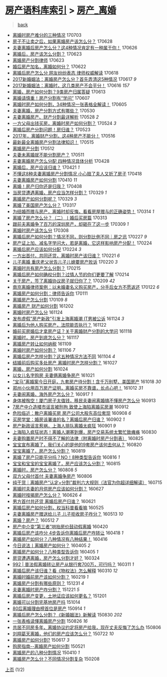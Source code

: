 [房产语料库索引](../../README.md)  > [房产_离婚](房产_离婚.md)
====
> [back](../README.md)

- [离婚时房产难分的三种情况](http://jkwz.applinzi.com/ittc/6986032020311245829.html#%E7%A6%BB%E5%A9%9A%E6%97%B6%E6%88%BF%E4%BA%A7%E9%9A%BE%E5%88%86%E7%9A%84%E4%B8%89%E7%A7%8D%E6%83%85%E5%86%B5) 170703  
- [房子不让卖之后，如果离婚房产该怎么分？](http://jkwz.applinzi.com/ittc/6984325495985275909.html#%E6%88%BF%E5%AD%90%E4%B8%8D%E8%AE%A9%E5%8D%96%E4%B9%8B%E5%90%8E%EF%BC%8C%E5%A6%82%E6%9E%9C%E7%A6%BB%E5%A9%9A%E6%88%BF%E4%BA%A7%E8%AF%A5%E6%80%8E%E4%B9%88%E5%88%86%EF%BC%9F) 170628  
- [夫妻离婚后房产怎么分？这4种情况肯定有一种属于你！](http://jkwz.applinzi.com/ittc/6983404384384730116.html#%E5%A4%AB%E5%A6%BB%E7%A6%BB%E5%A9%9A%E5%90%8E%E6%88%BF%E4%BA%A7%E6%80%8E%E4%B9%88%E5%88%86%EF%BC%9F%E8%BF%994%E7%A7%8D%E6%83%85%E5%86%B5%E8%82%AF%E5%AE%9A%E6%9C%89%E4%B8%80%E7%A7%8D%E5%B1%9E%E4%BA%8E%E4%BD%A0%EF%BC%81) 170626  
- [离婚后，房产该怎么分割？](http://jkwz.applinzi.com/ittc/6982325564021933061.html#%E7%A6%BB%E5%A9%9A%E5%90%8E%EF%BC%8C%E6%88%BF%E4%BA%A7%E8%AF%A5%E6%80%8E%E4%B9%88%E5%88%86%E5%89%B2%EF%BC%9F) 170623  
- [离婚房产分割律师](http://jkwz.applinzi.com/ittc/6982316533475705860.html#%E7%A6%BB%E5%A9%9A%E6%88%BF%E4%BA%A7%E5%88%86%E5%89%B2%E5%BE%8B%E5%B8%88) 170623  
- [婚后房产加名，离婚如何分？](http://jkwz.applinzi.com/ittc/6982097781601600516.html#%E5%A9%9A%E5%90%8E%E6%88%BF%E4%BA%A7%E5%8A%A0%E5%90%8D%EF%BC%8C%E7%A6%BB%E5%A9%9A%E5%A6%82%E4%BD%95%E5%88%86%EF%BC%9F) 170622  
- [离婚后房产怎么分 网友纷纷表态 律师权威解读](http://jkwz.applinzi.com/ittc/6980445513676489732.html#%E7%A6%BB%E5%A9%9A%E5%90%8E%E6%88%BF%E4%BA%A7%E6%80%8E%E4%B9%88%E5%88%86+%E7%BD%91%E5%8F%8B%E7%BA%B7%E7%BA%B7%E8%A1%A8%E6%80%81+%E5%BE%8B%E5%B8%88%E6%9D%83%E5%A8%81%E8%A7%A3%E8%AF%BB) 170618  
- [2017新婚姻法：离婚房产怎么分？首先弄清这5种情况](http://jkwz.applinzi.com/ittc/6980060173195281413.html#2017%E6%96%B0%E5%A9%9A%E5%A7%BB%E6%B3%95%EF%BC%9A%E7%A6%BB%E5%A9%9A%E6%88%BF%E4%BA%A7%E6%80%8E%E4%B9%88%E5%88%86%EF%BC%9F%E9%A6%96%E5%85%88%E5%BC%84%E6%B8%85%E8%BF%995%E7%A7%8D%E6%83%85%E5%86%B5) 170617 *9* 
- [2017新婚姻法：离婚时，这几类房产不会平分！](http://jkwz.applinzi.com/ittc/6979741723683980292.html#2017%E6%96%B0%E5%A9%9A%E5%A7%BB%E6%B3%95%EF%BC%9A%E7%A6%BB%E5%A9%9A%E6%97%B6%EF%BC%8C%E8%BF%99%E5%87%A0%E7%B1%BB%E6%88%BF%E4%BA%A7%E4%B8%8D%E4%BC%9A%E5%B9%B3%E5%88%86%EF%BC%81) 170616 *157* 
- [离婚，房产如何分割？9类房产归属答疑](http://jkwz.applinzi.com/ittc/6978683482854130692.html#%E7%A6%BB%E5%A9%9A%EF%BC%8C%E6%88%BF%E4%BA%A7%E5%A6%82%E4%BD%95%E5%88%86%E5%89%B2%EF%BC%9F9%E7%B1%BB%E6%88%BF%E4%BA%A7%E5%BD%92%E5%B1%9E%E7%AD%94%E7%96%91) 170613  
- [离婚请慎重！房产分割有“学问”](http://jkwz.applinzi.com/ittc/6976391872044860421.html#%E7%A6%BB%E5%A9%9A%E8%AF%B7%E6%85%8E%E9%87%8D%EF%BC%81%E6%88%BF%E4%BA%A7%E5%88%86%E5%89%B2%E6%9C%89%E2%80%9C%E5%AD%A6%E9%97%AE%E2%80%9D) 170607  
- [离婚时房产如何分割，34种情况一张表格全解读！](http://jkwz.applinzi.com/ittc/6975624546081047556.html#%E7%A6%BB%E5%A9%9A%E6%97%B6%E6%88%BF%E4%BA%A7%E5%A6%82%E4%BD%95%E5%88%86%E5%89%B2%EF%BC%8C34%E7%A7%8D%E6%83%85%E5%86%B5%E4%B8%80%E5%BC%A0%E8%A1%A8%E6%A0%BC%E5%85%A8%E8%A7%A3%E8%AF%BB%EF%BC%81) 170605  
- [夫妻离婚，房产分割方式有哪些？](http://jkwz.applinzi.com/ittc/6973549179765785604.html#%E5%A4%AB%E5%A6%BB%E7%A6%BB%E5%A9%9A%EF%BC%8C%E6%88%BF%E4%BA%A7%E5%88%86%E5%89%B2%E6%96%B9%E5%BC%8F%E6%9C%89%E5%93%AA%E4%BA%9B%EF%BC%9F) 170530  
- [夫妻离婚房产、财产分割最详解析](http://jkwz.applinzi.com/ittc/6972677578794992644.html#%E5%A4%AB%E5%A6%BB%E7%A6%BB%E5%A9%9A%E6%88%BF%E4%BA%A7%E3%80%81%E8%B4%A2%E4%BA%A7%E5%88%86%E5%89%B2%E6%9C%80%E8%AF%A6%E8%A7%A3%E6%9E%90) 170528 *2* 
- [一方父母出钱买房，离婚时房产如何分割？](http://jkwz.applinzi.com/ittc/6971214190650852356.html#%E4%B8%80%E6%96%B9%E7%88%B6%E6%AF%8D%E5%87%BA%E9%92%B1%E4%B9%B0%E6%88%BF%EF%BC%8C%E7%A6%BB%E5%A9%9A%E6%97%B6%E6%88%BF%E4%BA%A7%E5%A6%82%E4%BD%95%E5%88%86%E5%89%B2%EF%BC%9F) 170524 *3* 
- [离婚后房产分割问题！房归谁？](http://jkwz.applinzi.com/ittc/6970806011735573509.html#%E7%A6%BB%E5%A9%9A%E5%90%8E%E6%88%BF%E4%BA%A7%E5%88%86%E5%89%B2%E9%97%AE%E9%A2%98%EF%BC%81%E6%88%BF%E5%BD%92%E8%B0%81%EF%BC%9F) 170523  
- [2017年，离婚财产分割，这4种房产不能分！](http://jkwz.applinzi.com/ittc/6968213436302361605.html#2017%E5%B9%B4%EF%BC%8C%E7%A6%BB%E5%A9%9A%E8%B4%A2%E4%BA%A7%E5%88%86%E5%89%B2%EF%BC%8C%E8%BF%994%E7%A7%8D%E6%88%BF%E4%BA%A7%E4%B8%8D%E8%83%BD%E5%88%86%EF%BC%81) 170516  
- [最新最全离婚房产分割法律知识！](http://jkwz.applinzi.com/ittc/6967681620260684804.html#%E6%9C%80%E6%96%B0%E6%9C%80%E5%85%A8%E7%A6%BB%E5%A9%9A%E6%88%BF%E4%BA%A7%E5%88%86%E5%89%B2%E6%B3%95%E5%BE%8B%E7%9F%A5%E8%AF%86%EF%BC%81) 170515  
- [离婚房产分割](http://jkwz.applinzi.com/ittc/6966459503187854341.html#%E7%A6%BB%E5%A9%9A%E6%88%BF%E4%BA%A7%E5%88%86%E5%89%B2) 170512  
- [夫妻未离婚就不能分割房产？](http://jkwz.applinzi.com/ittc/6966357022554457092.html#%E5%A4%AB%E5%A6%BB%E6%9C%AA%E7%A6%BB%E5%A9%9A%E5%B0%B1%E4%B8%8D%E8%83%BD%E5%88%86%E5%89%B2%E6%88%BF%E4%BA%A7%EF%BC%9F) 170511  
- [夫妻离婚房产怎么分配 四种情况具体分析](http://jkwz.applinzi.com/ittc/6961522543637824517.html#%E5%A4%AB%E5%A6%BB%E7%A6%BB%E5%A9%9A%E6%88%BF%E4%BA%A7%E6%80%8E%E4%B9%88%E5%88%86%E9%85%8D+%E5%9B%9B%E7%A7%8D%E6%83%85%E5%86%B5%E5%85%B7%E4%BD%93%E5%88%86%E6%9E%90) 170428  
- [离婚后，房产应该归谁？](http://jkwz.applinzi.com/ittc/6958981912583472133.html#%E7%A6%BB%E5%A9%9A%E5%90%8E%EF%BC%8C%E6%88%BF%E4%BA%A7%E5%BA%94%E8%AF%A5%E5%BD%92%E8%B0%81%EF%BC%9F) 170421 *1* 
- [不懂这8种夫妻离婚房产分割情况 小心赔了夫人又折了房子](http://jkwz.applinzi.com/ittc/6957871410260214788.html#%E4%B8%8D%E6%87%82%E8%BF%998%E7%A7%8D%E5%A4%AB%E5%A6%BB%E7%A6%BB%E5%A9%9A%E6%88%BF%E4%BA%A7%E5%88%86%E5%89%B2%E6%83%85%E5%86%B5+%E5%B0%8F%E5%BF%83%E8%B5%94%E4%BA%86%E5%A4%AB%E4%BA%BA%E5%8F%88%E6%8A%98%E4%BA%86%E6%88%BF%E5%AD%90) 170418  
- [夫妻离婚房产如何分割](http://jkwz.applinzi.com/ittc/6954685542032737284.html#%E5%A4%AB%E5%A6%BB%E7%A6%BB%E5%A9%9A%E6%88%BF%E4%BA%A7%E5%A6%82%E4%BD%95%E5%88%86%E5%89%B2) 170410 *11* 
- [离婚！房产归你还是归我？](http://jkwz.applinzi.com/ittc/6954095154829984773.html#%E7%A6%BB%E5%A9%9A%EF%BC%81%E6%88%BF%E4%BA%A7%E5%BD%92%E4%BD%A0%E8%BF%98%E6%98%AF%E5%BD%92%E6%88%91%EF%BC%9F) 170408  
- [当房贷遭遇离婚，房产应当怎样分割？](http://jkwz.applinzi.com/ittc/6950379230562092036.html#%E5%BD%93%E6%88%BF%E8%B4%B7%E9%81%AD%E9%81%87%E7%A6%BB%E5%A9%9A%EF%BC%8C%E6%88%BF%E4%BA%A7%E5%BA%94%E5%BD%93%E6%80%8E%E6%A0%B7%E5%88%86%E5%89%B2%EF%BC%9F) 170329 *1* 
- [离婚房产如何分割呢？](http://jkwz.applinzi.com/ittc/6950368386864382981.html#%E7%A6%BB%E5%A9%9A%E6%88%BF%E4%BA%A7%E5%A6%82%E4%BD%95%E5%88%86%E5%89%B2%E5%91%A2%EF%BC%9F) 170329 *3* 
- [离婚了美国房产怎么分？](http://jkwz.applinzi.com/ittc/6946018073390875653.html#%E7%A6%BB%E5%A9%9A%E4%BA%86%E7%BE%8E%E5%9B%BD%E6%88%BF%E4%BA%A7%E6%80%8E%E4%B9%88%E5%88%86%EF%BC%9F) 170317  
- [为结婚而赠与房产，离婚时却反悔，看看房屋赠与的正确姿势！](http://jkwz.applinzi.com/ittc/6944893919757337604.html#%E4%B8%BA%E7%BB%93%E5%A9%9A%E8%80%8C%E8%B5%A0%E4%B8%8E%E6%88%BF%E4%BA%A7%EF%BC%8C%E7%A6%BB%E5%A9%9A%E6%97%B6%E5%8D%B4%E5%8F%8D%E6%82%94%EF%BC%8C%E7%9C%8B%E7%9C%8B%E6%88%BF%E5%B1%8B%E8%B5%A0%E4%B8%8E%E7%9A%84%E6%AD%A3%E7%A1%AE%E5%A7%BF%E5%8A%BF%EF%BC%81) 170314 *1* 
- [离婚了房产怎么分？（二）丨婚后买房篇](http://jkwz.applinzi.com/ittc/6944477033458566148.html#%E7%A6%BB%E5%A9%9A%E4%BA%86%E6%88%BF%E4%BA%A7%E6%80%8E%E4%B9%88%E5%88%86%EF%BC%9F%EF%BC%88%E4%BA%8C%EF%BC%89%E4%B8%A8%E5%A9%9A%E5%90%8E%E4%B9%B0%E6%88%BF%E7%AF%87) 170313  
- [跟前夫离婚争了百万的深圳房产，却砸在了这一步](http://jkwz.applinzi.com/ittc/6943095341237928964.html#%E8%B7%9F%E5%89%8D%E5%A4%AB%E7%A6%BB%E5%A9%9A%E4%BA%89%E4%BA%86%E7%99%BE%E4%B8%87%E7%9A%84%E6%B7%B1%E5%9C%B3%E6%88%BF%E4%BA%A7%EF%BC%8C%E5%8D%B4%E7%A0%B8%E5%9C%A8%E4%BA%86%E8%BF%99%E4%B8%80%E6%AD%A5) 170309 *1* 
- [离婚时房产该怎么分](http://jkwz.applinzi.com/ittc/6942743825540973573.html#%E7%A6%BB%E5%A9%9A%E6%97%B6%E6%88%BF%E4%BA%A7%E8%AF%A5%E6%80%8E%E4%B9%88%E5%88%86) 170308  
- [离婚后房产如何分割？情况不同，则分割比例不同｜房之讯](http://jkwz.applinzi.com/ittc/6939361834506388484.html#%E7%A6%BB%E5%A9%9A%E5%90%8E%E6%88%BF%E4%BA%A7%E5%A6%82%E4%BD%95%E5%88%86%E5%89%B2%EF%BC%9F%E6%83%85%E5%86%B5%E4%B8%8D%E5%90%8C%EF%BC%8C%E5%88%99%E5%88%86%E5%89%B2%E6%AF%94%E4%BE%8B%E4%B8%8D%E5%90%8C%EF%BD%9C%E6%88%BF%E4%B9%8B%E8%AE%AF) 170227 *9* 
- [房产证上加、减名字学问大，若是离婚，它这样影响房产分配！](http://jkwz.applinzi.com/ittc/6938315403645420548.html#%E6%88%BF%E4%BA%A7%E8%AF%81%E4%B8%8A%E5%8A%A0%E3%80%81%E5%87%8F%E5%90%8D%E5%AD%97%E5%AD%A6%E9%97%AE%E5%A4%A7%EF%BC%8C%E8%8B%A5%E6%98%AF%E7%A6%BB%E5%A9%9A%EF%BC%8C%E5%AE%83%E8%BF%99%E6%A0%B7%E5%BD%B1%E5%93%8D%E6%88%BF%E4%BA%A7%E5%88%86%E9%85%8D%EF%BC%81) 170224  
- [离婚后房产应该如何分配](http://jkwz.applinzi.com/ittc/6938122934198731780.html#%E7%A6%BB%E5%A9%9A%E5%90%8E%E6%88%BF%E4%BA%A7%E5%BA%94%E8%AF%A5%E5%A6%82%E4%BD%95%E5%88%86%E9%85%8D) 170224 *3* 
- [一方出首付，共同还贷，离婚时房产该归谁？](http://jkwz.applinzi.com/ittc/6937033412446782469.html#%E4%B8%80%E6%96%B9%E5%87%BA%E9%A6%96%E4%BB%98%EF%BC%8C%E5%85%B1%E5%90%8C%E8%BF%98%E8%B4%B7%EF%BC%8C%E7%A6%BB%E5%A9%9A%E6%97%B6%E6%88%BF%E4%BA%A7%E8%AF%A5%E5%BD%92%E8%B0%81%EF%BC%9F) 170221 *6* 
- [儿子离婚 重庆老父状告儿子儿媳要房产败诉](http://jkwz.applinzi.com/ittc/6936752145264280581.html#%E5%84%BF%E5%AD%90%E7%A6%BB%E5%A9%9A+%E9%87%8D%E5%BA%86%E8%80%81%E7%88%B6%E7%8A%B6%E5%91%8A%E5%84%BF%E5%AD%90%E5%84%BF%E5%AA%B3%E8%A6%81%E6%88%BF%E4%BA%A7%E8%B4%A5%E8%AF%89) 170220 *3* 
- [离婚时共有房产怎么分割？](http://jkwz.applinzi.com/ittc/6934971543628284932.html#%E7%A6%BB%E5%A9%9A%E6%97%B6%E5%85%B1%E6%9C%89%E6%88%BF%E4%BA%A7%E6%80%8E%E4%B9%88%E5%88%86%E5%89%B2%EF%BC%9F) 170215  
- [离婚后房产如何确权分割？过情人节的你们更要了解](http://jkwz.applinzi.com/ittc/6934534055646462981.html#%E7%A6%BB%E5%A9%9A%E5%90%8E%E6%88%BF%E4%BA%A7%E5%A6%82%E4%BD%95%E7%A1%AE%E6%9D%83%E5%88%86%E5%89%B2%EF%BC%9F%E8%BF%87%E6%83%85%E4%BA%BA%E8%8A%82%E7%9A%84%E4%BD%A0%E4%BB%AC%E6%9B%B4%E8%A6%81%E4%BA%86%E8%A7%A3) 170214  
- [关于房产，签了离婚协议房子就归你了？](http://jkwz.applinzi.com/ittc/6932786285495452677.html#%E5%85%B3%E4%BA%8E%E6%88%BF%E4%BA%A7%EF%BC%8C%E7%AD%BE%E4%BA%86%E7%A6%BB%E5%A9%9A%E5%8D%8F%E8%AE%AE%E6%88%BF%E5%AD%90%E5%B0%B1%E5%BD%92%E4%BD%A0%E4%BA%86%EF%BC%9F) 170209 *42* 
- [南京离婚律师案例：以未婚妻名义购买房产，分手后女方不愿返还](http://jkwz.applinzi.com/ittc/6926012659802833925.html#%E5%8D%97%E4%BA%AC%E7%A6%BB%E5%A9%9A%E5%BE%8B%E5%B8%88%E6%A1%88%E4%BE%8B%EF%BC%9A%E4%BB%A5%E6%9C%AA%E5%A9%9A%E5%A6%BB%E5%90%8D%E4%B9%89%E8%B4%AD%E4%B9%B0%E6%88%BF%E4%BA%A7%EF%BC%8C%E5%88%86%E6%89%8B%E5%90%8E%E5%A5%B3%E6%96%B9%E4%B8%8D%E6%84%BF%E8%BF%94%E8%BF%98) 170122 *6* 
- [离婚房产如何分割：律师告诉你](http://jkwz.applinzi.com/ittc/6921657007945024517.html#%E7%A6%BB%E5%A9%9A%E6%88%BF%E4%BA%A7%E5%A6%82%E4%BD%95%E5%88%86%E5%89%B2%EF%BC%9A%E5%BE%8B%E5%B8%88%E5%91%8A%E8%AF%89%E4%BD%A0) 170111  
- [离婚房产怎么分割](http://jkwz.applinzi.com/ittc/6921152457718891525.html#%E7%A6%BB%E5%A9%9A%E6%88%BF%E4%BA%A7%E6%80%8E%E4%B9%88%E5%88%86%E5%89%B2) 170109 *8* 
- [离婚房产 财产如何分割](http://jkwz.applinzi.com/ittc/6907165206685156357.html#%E7%A6%BB%E5%A9%9A%E6%88%BF%E4%BA%A7+%E8%B4%A2%E4%BA%A7%E5%A6%82%E4%BD%95%E5%88%86%E5%89%B2) 161202  
- [离婚时房产怎么分](http://jkwz.applinzi.com/ittc/6903412058489357317.html#%E7%A6%BB%E5%A9%9A%E6%97%B6%E6%88%BF%E4%BA%A7%E6%80%8E%E4%B9%88%E5%88%86) 161124  
- [发布虚假&quot;房产新政&quot;引发上海离婚潮 IT男被公诉](http://jkwz.applinzi.com/ittc/6904155671515104260.html#%E5%8F%91%E5%B8%83%E8%99%9A%E5%81%87%26quot%3B%E6%88%BF%E4%BA%A7%E6%96%B0%E6%94%BF%26quot%3B%E5%BC%95%E5%8F%91%E4%B8%8A%E6%B5%B7%E7%A6%BB%E5%A9%9A%E6%BD%AE+IT%E7%94%B7%E8%A2%AB%E5%85%AC%E8%AF%89) 161124 *3* 
- [离婚后为他人购买房产，法院能否执行？](http://jkwz.applinzi.com/ittc/6903256864329827332.html#%E7%A6%BB%E5%A9%9A%E5%90%8E%E4%B8%BA%E4%BB%96%E4%BA%BA%E8%B4%AD%E4%B9%B0%E6%88%BF%E4%BA%A7%EF%BC%8C%E6%B3%95%E9%99%A2%E8%83%BD%E5%90%A6%E6%89%A7%E8%A1%8C%EF%BC%9F) 161122  
- [婚前买房婚后才拿房产证？关于离婚财产分割的大学问](http://jkwz.applinzi.com/ittc/6901858320645620740.html#%E5%A9%9A%E5%89%8D%E4%B9%B0%E6%88%BF%E5%A9%9A%E5%90%8E%E6%89%8D%E6%8B%BF%E6%88%BF%E4%BA%A7%E8%AF%81%EF%BC%9F%E5%85%B3%E4%BA%8E%E7%A6%BB%E5%A9%9A%E8%B4%A2%E4%BA%A7%E5%88%86%E5%89%B2%E7%9A%84%E5%A4%A7%E5%AD%A6%E9%97%AE) 161118  
- [离婚时，房产到底怎么分？](http://jkwz.applinzi.com/ittc/6901595354067108869.html#%E7%A6%BB%E5%A9%9A%E6%97%B6%EF%BC%8C%E6%88%BF%E4%BA%A7%E5%88%B0%E5%BA%95%E6%80%8E%E4%B9%88%E5%88%86%EF%BC%9F) 161117  
- [离婚房产转让如何纳税](http://jkwz.applinzi.com/ittc/6898502943036146692.html#%E7%A6%BB%E5%A9%9A%E6%88%BF%E4%BA%A7%E8%BD%AC%E8%AE%A9%E5%A6%82%E4%BD%95%E7%BA%B3%E7%A8%8E) 161109  
- [离婚时房产如何分割？](http://jkwz.applinzi.com/ittc/6897490896953541636.html#%E7%A6%BB%E5%A9%9A%E6%97%B6%E6%88%BF%E4%BA%A7%E5%A6%82%E4%BD%95%E5%88%86%E5%89%B2%EF%BC%9F) 161106 *7* 
- [离婚后房产怎样分割？这五种情况方法不同](http://jkwz.applinzi.com/ittc/6896573068943557637.html#%E7%A6%BB%E5%A9%9A%E5%90%8E%E6%88%BF%E4%BA%A7%E6%80%8E%E6%A0%B7%E5%88%86%E5%89%B2%EF%BC%9F%E8%BF%99%E4%BA%94%E7%A7%8D%E6%83%85%E5%86%B5%E6%96%B9%E6%B3%95%E4%B8%8D%E5%90%8C) 161104 *4* 
- [结婚前后购买多处房产 离婚时房产怎样分割？](http://jkwz.applinzi.com/ittc/6893624743814497284.html#%E7%BB%93%E5%A9%9A%E5%89%8D%E5%90%8E%E8%B4%AD%E4%B9%B0%E5%A4%9A%E5%A4%84%E6%88%BF%E4%BA%A7+%E7%A6%BB%E5%A9%9A%E6%97%B6%E6%88%BF%E4%BA%A7%E6%80%8E%E6%A0%B7%E5%88%86%E5%89%B2%EF%BC%9F) 161027  
- [离婚，房产如何分割](http://jkwz.applinzi.com/ittc/6892535670853075972.html#%E7%A6%BB%E5%A9%9A%EF%BC%8C%E6%88%BF%E4%BA%A7%E5%A6%82%E4%BD%95%E5%88%86%E5%89%B2) 161024  
- [以女儿名字购房 夫妻俩离婚争房产](http://jkwz.applinzi.com/ittc/6891223808538575877.html#%E4%BB%A5%E5%A5%B3%E5%84%BF%E5%90%8D%E5%AD%97%E8%B4%AD%E6%88%BF+%E5%A4%AB%E5%A6%BB%E4%BF%A9%E7%A6%BB%E5%A9%9A%E4%BA%89%E6%88%BF%E4%BA%A7) 161021  
- [“宝马”离婚案今日开庭，九套房产待分割！含千万别墅、美国房产](http://jkwz.applinzi.com/ittc/6890399964928148485.html#%E2%80%9C%E5%AE%9D%E9%A9%AC%E2%80%9D%E7%A6%BB%E5%A9%9A%E6%A1%88%E4%BB%8A%E6%97%A5%E5%BC%80%E5%BA%AD%EF%BC%8C%E4%B9%9D%E5%A5%97%E6%88%BF%E4%BA%A7%E5%BE%85%E5%88%86%E5%89%B2%EF%BC%81%E5%90%AB%E5%8D%83%E4%B8%87%E5%88%AB%E5%A2%85%E3%80%81%E7%BE%8E%E5%9B%BD%E6%88%BF%E4%BA%A7) 161018 *30* 
- [郑州小伙用百万房产证明，离婚买房不靠谱，长点心吧！](http://jkwz.applinzi.com/ittc/6888052833957446660.html#%E9%83%91%E5%B7%9E%E5%B0%8F%E4%BC%99%E7%94%A8%E7%99%BE%E4%B8%87%E6%88%BF%E4%BA%A7%E8%AF%81%E6%98%8E%EF%BC%8C%E7%A6%BB%E5%A9%9A%E4%B9%B0%E6%88%BF%E4%B8%8D%E9%9D%A0%E8%B0%B1%EF%BC%8C%E9%95%BF%E7%82%B9%E5%BF%83%E5%90%A7%EF%BC%81) 161012 *31* 
- [夫妻闹离婚，海外房产怎么分？](http://jkwz.applinzi.com/ittc/6878755846489637893.html#%E5%A4%AB%E5%A6%BB%E9%97%B9%E7%A6%BB%E5%A9%9A%EF%BC%8C%E6%B5%B7%E5%A4%96%E6%88%BF%E4%BA%A7%E6%80%8E%E4%B9%88%E5%88%86%EF%BC%9F) 160917 *1* 
- [身体被掏空！厦门房子太值钱，移民夫妻闹离婚搞不懂房产怎么分](http://jkwz.applinzi.com/ittc/6877302371549447173.html#%E8%BA%AB%E4%BD%93%E8%A2%AB%E6%8E%8F%E7%A9%BA%EF%BC%81%E5%8E%A6%E9%97%A8%E6%88%BF%E5%AD%90%E5%A4%AA%E5%80%BC%E9%92%B1%EF%BC%8C%E7%A7%BB%E6%B0%91%E5%A4%AB%E5%A6%BB%E9%97%B9%E7%A6%BB%E5%A9%9A%E6%90%9E%E4%B8%8D%E6%87%82%E6%88%BF%E4%BA%A7%E6%80%8E%E4%B9%88%E5%88%86) 160913  
- [7房产中介造楼市谣言被刑拘 致使上海陷离婚买房潮](http://jkwz.applinzi.com/ittc/6876905330017043460.html#7%E6%88%BF%E4%BA%A7%E4%B8%AD%E4%BB%8B%E9%80%A0%E6%A5%BC%E5%B8%82%E8%B0%A3%E8%A8%80%E8%A2%AB%E5%88%91%E6%8B%98+%E8%87%B4%E4%BD%BF%E4%B8%8A%E6%B5%B7%E9%99%B7%E7%A6%BB%E5%A9%9A%E4%B9%B0%E6%88%BF%E6%BD%AE) 160912  
- [危险临近：散户离婚买房 房产公司大股东高位套现](http://jkwz.applinzi.com/ittc/6875597367016948741.html#%E5%8D%B1%E9%99%A9%E4%B8%B4%E8%BF%91%EF%BC%9A%E6%95%A3%E6%88%B7%E7%A6%BB%E5%A9%9A%E4%B9%B0%E6%88%BF+%E6%88%BF%E4%BA%A7%E5%85%AC%E5%8F%B8%E5%A4%A7%E8%82%A1%E4%B8%9C%E9%AB%98%E4%BD%8D%E5%A5%97%E7%8E%B0) 160908 *6* 
- [买房学堂：婚房该署谁的名？离婚后房产归谁？](http://jkwz.applinzi.com/ittc/6873229236084671492.html#%E4%B9%B0%E6%88%BF%E5%AD%A6%E5%A0%82%EF%BC%9A%E5%A9%9A%E6%88%BF%E8%AF%A5%E7%BD%B2%E8%B0%81%E7%9A%84%E5%90%8D%EF%BC%9F%E7%A6%BB%E5%A9%9A%E5%90%8E%E6%88%BF%E4%BA%A7%E5%BD%92%E8%B0%81%EF%BC%9F) 160902 *1* 
- [房产新政谣言惹祸，上海人排队离婚太疯狂](http://jkwz.applinzi.com/ittc/6872950183863780357.html#%E6%88%BF%E4%BA%A7%E6%96%B0%E6%94%BF%E8%B0%A3%E8%A8%80%E6%83%B9%E7%A5%B8%EF%BC%8C%E4%B8%8A%E6%B5%B7%E4%BA%BA%E6%8E%92%E9%98%9F%E7%A6%BB%E5%A9%9A%E5%A4%AA%E7%96%AF%E7%8B%82) 160901 *9* 
- [上海陷入疯狂状态！离婚人潮塞到爆，房产交易系统太繁忙致瘫痪](http://jkwz.applinzi.com/ittc/6872092082382046212.html#%E4%B8%8A%E6%B5%B7%E9%99%B7%E5%85%A5%E7%96%AF%E7%8B%82%E7%8A%B6%E6%80%81%EF%BC%81%E7%A6%BB%E5%A9%9A%E4%BA%BA%E6%BD%AE%E5%A1%9E%E5%88%B0%E7%88%86%EF%BC%8C%E6%88%BF%E4%BA%A7%E4%BA%A4%E6%98%93%E7%B3%BB%E7%BB%9F%E5%A4%AA%E7%B9%81%E5%BF%99%E8%87%B4%E7%98%AB%E7%97%AA) 160830  
- [夫妻购置房产时不得不了解的法律（附离婚时房产分割表）](http://jkwz.applinzi.com/ittc/6869709376931234821.html#%E5%A4%AB%E5%A6%BB%E8%B4%AD%E7%BD%AE%E6%88%BF%E4%BA%A7%E6%97%B6%E4%B8%8D%E5%BE%97%E4%B8%8D%E4%BA%86%E8%A7%A3%E7%9A%84%E6%B3%95%E5%BE%8B%EF%BC%88%E9%99%84%E7%A6%BB%E5%A9%9A%E6%97%B6%E6%88%BF%E4%BA%A7%E5%88%86%E5%89%B2%E8%A1%A8%EF%BC%89) 160825  
- [宝宝宣布离婚了，我们关心的是他的9套房产该何去何从？](http://jkwz.applinzi.com/ittc/6868483144910636037.html#%E5%AE%9D%E5%AE%9D%E5%AE%A3%E5%B8%83%E7%A6%BB%E5%A9%9A%E4%BA%86%EF%BC%8C%E6%88%91%E4%BB%AC%E5%85%B3%E5%BF%83%E7%9A%84%E6%98%AF%E4%BB%96%E7%9A%849%E5%A5%97%E6%88%BF%E4%BA%A7%E8%AF%A5%E4%BD%95%E5%8E%BB%E4%BD%95%E4%BB%8E%EF%BC%9F) 160820  
- [宝宝离婚了，房产怎么分割？](http://jkwz.applinzi.com/ittc/6868049593085985797.html#%E5%AE%9D%E5%AE%9D%E7%A6%BB%E5%A9%9A%E4%BA%86%EF%BC%8C%E6%88%BF%E4%BA%A7%E6%80%8E%E4%B9%88%E5%88%86%E5%89%B2%EF%BC%9F) 160819  
- [离婚了房产只能平分吗？NO！8种类型告诉你](http://jkwz.applinzi.com/ittc/6867005539531359237.html#%E7%A6%BB%E5%A9%9A%E4%BA%86%E6%88%BF%E4%BA%A7%E5%8F%AA%E8%83%BD%E5%B9%B3%E5%88%86%E5%90%97%EF%BC%9FNO%EF%BC%818%E7%A7%8D%E7%B1%BB%E5%9E%8B%E5%91%8A%E8%AF%89%E4%BD%A0) 160816 *1* 
- [宝宝和宝宝的宝宝离婚了，房产应该怎么分割？](http://jkwz.applinzi.com/ittc/6866549181891740676.html#%E5%AE%9D%E5%AE%9D%E5%92%8C%E5%AE%9D%E5%AE%9D%E7%9A%84%E5%AE%9D%E5%AE%9D%E7%A6%BB%E5%A9%9A%E4%BA%86%EF%BC%8C%E6%88%BF%E4%BA%A7%E5%BA%94%E8%AF%A5%E6%80%8E%E4%B9%88%E5%88%86%E5%89%B2%EF%BC%9F) 160815  
- [离婚时，房产怎么分？](http://jkwz.applinzi.com/ittc/6864031979120624644.html#%E7%A6%BB%E5%A9%9A%E6%97%B6%EF%BC%8C%E6%88%BF%E4%BA%A7%E6%80%8E%E4%B9%88%E5%88%86%EF%BC%9F) 160808 *5* 
- [双方父母付首付 夫妻离婚争房产](http://jkwz.applinzi.com/ittc/6862899840773784581.html#%E5%8F%8C%E6%96%B9%E7%88%B6%E6%AF%8D%E4%BB%98%E9%A6%96%E4%BB%98+%E5%A4%AB%E5%A6%BB%E7%A6%BB%E5%A9%9A%E4%BA%89%E6%88%BF%E4%BA%A7) 160806  
- [纯干货｜离婚房产“认定+分割”裁判六大规则（法官为你超详细解读）](http://jkwz.applinzi.com/ittc/6855159935717082117.html#%E7%BA%AF%E5%B9%B2%E8%B4%A7%EF%BD%9C%E7%A6%BB%E5%A9%9A%E6%88%BF%E4%BA%A7%E2%80%9C%E8%AE%A4%E5%AE%9A%2B%E5%88%86%E5%89%B2%E2%80%9D%E8%A3%81%E5%88%A4%E5%85%AD%E5%A4%A7%E8%A7%84%E5%88%99%EF%BC%88%E6%B3%95%E5%AE%98%E4%B8%BA%E4%BD%A0%E8%B6%85%E8%AF%A6%E7%BB%86%E8%A7%A3%E8%AF%BB%EF%BC%89) 160715  
- [离婚时夫妻的月供房产应该如何分割？](http://jkwz.applinzi.com/ittc/6848422777887130628.html#%E7%A6%BB%E5%A9%9A%E6%97%B6%E5%A4%AB%E5%A6%BB%E7%9A%84%E6%9C%88%E4%BE%9B%E6%88%BF%E4%BA%A7%E5%BA%94%E8%AF%A5%E5%A6%82%E4%BD%95%E5%88%86%E5%89%B2%EF%BC%9F) 160627  
- [离婚时按揭房产怎么分？](http://jkwz.applinzi.com/ittc/6848114426812826629.html#%E7%A6%BB%E5%A9%9A%E6%97%B6%E6%8C%89%E6%8F%AD%E6%88%BF%E4%BA%A7%E6%80%8E%E4%B9%88%E5%88%86%EF%BC%9F) 160626 *4* 
- [男方首付共还贷 离婚后房产归谁？](http://jkwz.applinzi.com/ittc/6846105807934194692.html#%E7%94%B7%E6%96%B9%E9%A6%96%E4%BB%98%E5%85%B1%E8%BF%98%E8%B4%B7+%E7%A6%BB%E5%A9%9A%E5%90%8E%E6%88%BF%E4%BA%A7%E5%BD%92%E8%B0%81%EF%BC%9F) 160621  
- [离婚后房产如何分割，权当科普看看嘛](http://jkwz.applinzi.com/ittc/6836267548395701253.html#%E7%A6%BB%E5%A9%9A%E5%90%8E%E6%88%BF%E4%BA%A7%E5%A6%82%E4%BD%95%E5%88%86%E5%89%B2%EF%BC%8C%E6%9D%83%E5%BD%93%E7%A7%91%E6%99%AE%E7%9C%8B%E7%9C%8B%E5%98%9B) 160525  
- [夫妻离婚房产赠送给儿子 儿子拒收房子咋分？](http://jkwz.applinzi.com/ittc/6831658128713974788.html#%E5%A4%AB%E5%A6%BB%E7%A6%BB%E5%A9%9A%E6%88%BF%E4%BA%A7%E8%B5%A0%E9%80%81%E7%BB%99%E5%84%BF%E5%AD%90+%E5%84%BF%E5%AD%90%E6%8B%92%E6%94%B6%E6%88%BF%E5%AD%90%E5%92%8B%E5%88%86%EF%BC%9F) 160513 *10* 
- [离婚？房产？](http://jkwz.applinzi.com/ittc/6831465161533441028.html#%E7%A6%BB%E5%A9%9A%EF%BC%9F%E6%88%BF%E4%BA%A7%EF%BC%9F) 160512 *7* 
- [房产中介变“第三者”哄抬房价鼓动假离婚](http://jkwz.applinzi.com/ittc/6823128988457124869.html#%E6%88%BF%E4%BA%A7%E4%B8%AD%E4%BB%8B%E5%8F%98%E2%80%9C%E7%AC%AC%E4%B8%89%E8%80%85%E2%80%9D%E5%93%84%E6%8A%AC%E6%88%BF%E4%BB%B7%E9%BC%93%E5%8A%A8%E5%81%87%E7%A6%BB%E5%A9%9A) 160420  
- [离婚后房产该咋分 4步告诉你离婚后房产咋转让](http://jkwz.applinzi.com/ittc/6822357130874979332.html#%E7%A6%BB%E5%A9%9A%E5%90%8E%E6%88%BF%E4%BA%A7%E8%AF%A5%E5%92%8B%E5%88%86+4%E6%AD%A5%E5%91%8A%E8%AF%89%E4%BD%A0%E7%A6%BB%E5%A9%9A%E5%90%8E%E6%88%BF%E4%BA%A7%E5%92%8B%E8%BD%AC%E8%AE%A9) 160418 *1* 
- [离婚房产如何分？八种情况有八种结果！](http://jkwz.applinzi.com/ittc/6821596962117649413.html#%E7%A6%BB%E5%A9%9A%E6%88%BF%E4%BA%A7%E5%A6%82%E4%BD%95%E5%88%86%EF%BC%9F%E5%85%AB%E7%A7%8D%E6%83%85%E5%86%B5%E6%9C%89%E5%85%AB%E7%A7%8D%E7%BB%93%E6%9E%9C%EF%BC%81) 160416  
- [今日说法丨离婚房产如何分？](http://jkwz.applinzi.com/ittc/6817687507982353413.html#%E4%BB%8A%E6%97%A5%E8%AF%B4%E6%B3%95%E4%B8%A8%E7%A6%BB%E5%A9%9A%E6%88%BF%E4%BA%A7%E5%A6%82%E4%BD%95%E5%88%86%EF%BC%9F) 160405 *2* 
- [离婚房产如何分？八种类型告诉你](http://jkwz.applinzi.com/ittc/6817611439279719429.html#%E7%A6%BB%E5%A9%9A%E6%88%BF%E4%BA%A7%E5%A6%82%E4%BD%95%E5%88%86%EF%BC%9F%E5%85%AB%E7%A7%8D%E7%B1%BB%E5%9E%8B%E5%91%8A%E8%AF%89%E4%BD%A0) 160405 *1* 
- [房贷遭遇离婚，房产怎么分割才好？](http://jkwz.applinzi.com/ittc/6813183445983298565.html#%E6%88%BF%E8%B4%B7%E9%81%AD%E9%81%87%E7%A6%BB%E5%A9%9A%EF%BC%8C%E6%88%BF%E4%BA%A7%E6%80%8E%E4%B9%88%E5%88%86%E5%89%B2%E6%89%8D%E5%A5%BD%EF%BC%9F) 160324  
- [992 | 普法假离婚转让房产从银行套700万，可行吗？](http://jkwz.applinzi.com/ittc/6808438393839027204.html#992+%7C+%E6%99%AE%E6%B3%95%E5%81%87%E7%A6%BB%E5%A9%9A%E8%BD%AC%E8%AE%A9%E6%88%BF%E4%BA%A7%E4%BB%8E%E9%93%B6%E8%A1%8C%E5%A5%97700%E4%B8%87%EF%BC%8C%E5%8F%AF%E8%A1%8C%E5%90%97%EF%BC%9F) 160311 *1* 
- [离婚后房产该归谁？看《物权法》怎么解释](http://jkwz.applinzi.com/ittc/6807941885096100868.html#%E7%A6%BB%E5%A9%9A%E5%90%8E%E6%88%BF%E4%BA%A7%E8%AF%A5%E5%BD%92%E8%B0%81%EF%BC%9F%E7%9C%8B%E3%80%8A%E7%89%A9%E6%9D%83%E6%B3%95%E3%80%8B%E6%80%8E%E4%B9%88%E8%A7%A3%E9%87%8A) 160310 *12* 
- [离婚时婚前房产该如何分割？](http://jkwz.applinzi.com/ittc/6800149063055967236.html#%E7%A6%BB%E5%A9%9A%E6%97%B6%E5%A9%9A%E5%89%8D%E6%88%BF%E4%BA%A7%E8%AF%A5%E5%A6%82%E4%BD%95%E5%88%86%E5%89%B2%EF%BC%9F) 160219 *1* 
- [离婚房产分割有哪些原则？](http://jkwz.applinzi.com/ittc/6781925903865218052.html#%E7%A6%BB%E5%A9%9A%E6%88%BF%E4%BA%A7%E5%88%86%E5%89%B2%E6%9C%89%E5%93%AA%E4%BA%9B%E5%8E%9F%E5%88%99%EF%BC%9F) 151231 *4* 
- [夫妻离婚时房产咋分割？](http://jkwz.applinzi.com/ittc/6778219191706584068.html#%E5%A4%AB%E5%A6%BB%E7%A6%BB%E5%A9%9A%E6%97%B6%E6%88%BF%E4%BA%A7%E5%92%8B%E5%88%86%E5%89%B2%EF%BC%9F) 151221 *5* 
- [离婚后房产变更，土地证应该如何更名？](http://jkwz.applinzi.com/ittc/6770797969519674373.html#%E7%A6%BB%E5%A9%9A%E5%90%8E%E6%88%BF%E4%BA%A7%E5%8F%98%E6%9B%B4%EF%BC%8C%E5%9C%9F%E5%9C%B0%E8%AF%81%E5%BA%94%E8%AF%A5%E5%A6%82%E4%BD%95%E6%9B%B4%E5%90%8D%EF%BC%9F) 151201  
- [离婚可以分割宅基地房产吗](http://jkwz.applinzi.com/ittc/6752863173125604357.html#%E7%A6%BB%E5%A9%9A%E5%8F%AF%E4%BB%A5%E5%88%86%E5%89%B2%E5%AE%85%E5%9F%BA%E5%9C%B0%E6%88%BF%E4%BA%A7%E5%90%97) 151014  
- [80后离婚理由榜首位是房产](http://jkwz.applinzi.com/ittc/6741729776081503237.html#80%E5%90%8E%E7%A6%BB%E5%A9%9A%E7%90%86%E7%94%B1%E6%A6%9C%E9%A6%96%E4%BD%8D%E6%98%AF%E6%88%BF%E4%BA%A7) 150914 *1* 
- [离婚后房产怎么分割？《新婚姻法》新解读](http://jkwz.applinzi.com/ittc/6736423000389469189.html#%E7%A6%BB%E5%A9%9A%E5%90%8E%E6%88%BF%E4%BA%A7%E6%80%8E%E4%B9%88%E5%88%86%E5%89%B2%EF%BC%9F%E3%80%8A%E6%96%B0%E5%A9%9A%E5%A7%BB%E6%B3%95%E3%80%8B%E6%96%B0%E8%A7%A3%E8%AF%BB) 150830 *202* 
- [一张表格读懂离婚房产分割](http://jkwz.applinzi.com/ittc/6734814225898488837.html#%E4%B8%80%E5%BC%A0%E8%A1%A8%E6%A0%BC%E8%AF%BB%E6%87%82%E7%A6%BB%E5%A9%9A%E6%88%BF%E4%BA%A7%E5%88%86%E5%89%B2) 150826 *16* 
- [共居不同房多年，离婚协议约定将房产给我，现在丈夫反悔了怎么办](http://jkwz.applinzi.com/ittc/547650615575919669.html#%E5%85%B1%E5%B1%85%E4%B8%8D%E5%90%8C%E6%88%BF%E5%A4%9A%E5%B9%B4%EF%BC%8C%E7%A6%BB%E5%A9%9A%E5%8D%8F%E8%AE%AE%E7%BA%A6%E5%AE%9A%E5%B0%86%E6%88%BF%E4%BA%A7%E7%BB%99%E6%88%91%EF%BC%8C%E7%8E%B0%E5%9C%A8%E4%B8%88%E5%A4%AB%E5%8F%8D%E6%82%94%E4%BA%86%E6%80%8E%E4%B9%88%E5%8A%9E) 150806  
- [刘翔葛天离婚，他们的房产应该怎么分？](http://jkwz.applinzi.com/ittc/547650614972038399.html#%E5%88%98%E7%BF%94%E8%91%9B%E5%A4%A9%E7%A6%BB%E5%A9%9A%EF%BC%8C%E4%BB%96%E4%BB%AC%E7%9A%84%E6%88%BF%E4%BA%A7%E5%BA%94%E8%AF%A5%E6%80%8E%E4%B9%88%E5%88%86%EF%BC%9F) 150722 *10* 
- [离婚房产如何分割?](http://jkwz.applinzi.com/ittc/547650611423679186.html#%E7%A6%BB%E5%A9%9A%E6%88%BF%E4%BA%A7%E5%A6%82%E4%BD%95%E5%88%86%E5%89%B2%3F) 150617 *3* 
- [购房指南--离婚房产如何分割](http://jkwz.applinzi.com/ittc/547650611414743032.html#%E8%B4%AD%E6%88%BF%E6%8C%87%E5%8D%97--%E7%A6%BB%E5%A9%9A%E6%88%BF%E4%BA%A7%E5%A6%82%E4%BD%95%E5%88%86%E5%89%B2) 150521  
- [离婚房产的八种分割情况](http://jkwz.applinzi.com/ittc/547650611403152498.html#%E7%A6%BB%E5%A9%9A%E6%88%BF%E4%BA%A7%E7%9A%84%E5%85%AB%E7%A7%8D%E5%88%86%E5%89%B2%E6%83%85%E5%86%B5) 150410 *1* 
- [离婚房产怎么分？不同情况分割复杂](http://jkwz.applinzi.com/ittc/547650611392924542.html#%E7%A6%BB%E5%A9%9A%E6%88%BF%E4%BA%A7%E6%80%8E%E4%B9%88%E5%88%86%EF%BC%9F%E4%B8%8D%E5%90%8C%E6%83%85%E5%86%B5%E5%88%86%E5%89%B2%E5%A4%8D%E6%9D%82) 150208  


 [上页](房产_离婚.md)           (1/2)